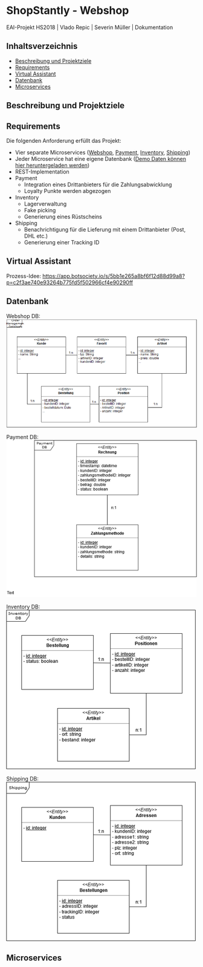 # ShopStantly - Webshop
EAI-Projekt HS2018 | Vlado Repic | Severin Müller | Dokumentation

## Inhaltsverzeichnis
* [Beschreibung und Projektziele](https://github.com/ShopStantly/webshop#beschreibung-und-projektziele)
* [Requirements](https://github.com/ShopStantly/webshop#requirements)
* [Virtual Assistant](https://github.com/ShopStantly/webshop#virtual-assistant)
* [Datenbank](https://github.com/ShopStantly/webshop#datenbank)
* [Microservices](https://github.com/ShopStantly/webshop#microservices)

## Beschreibung und Projektziele

## Requirements
Die folgenden Anforderung erfüllt das Projekt:
* Vier separate Microservices ([Webshop](https://github.com/ShopStantly/webshop), [Payment](https://github.com/ShopStantly/payment), [Inventory](https://github.com/ShopStantly/inventory), [Shipping](https://github.com/ShopStantly/shipping))
* Jeder Microservice hat eine eigene Datenbank ([Demo Daten können hier heruntergeladen werden](https://github.com/ShopStantly/database))
* REST-Implementation
* Payment
  * Integration eines Drittanbieters für die Zahlungsabwicklung
  * Loyalty Punkte werden abgezogen
* Inventory
  * Lagerverwaltung
  * Fake picking
  * Generierung eines Rüstscheins
* Shipping
  * Benachrichtigung für die Lieferung mit einem Drittanbieter (Post, DHL etc.)
  * Generierung einer Tracking ID

## Virtual Assistant
Prozess-Idee: https://app.botsociety.io/s/5bb1e265a8bf6f12d88d99a8?p=c2f3ae740e93264b775fd5f502966cf4e90290ff

## Datenbank

Webshop DB:
![alt Webshop DB](https://raw.githubusercontent.com/ShopStantly/webshop/master/assets/Order%20Management%20DB.png "Webshop DB")

Payment DB:
![alt Payment DB](https://raw.githubusercontent.com/ShopStantly/webshop/master/assets/Payment%20DB.png "Payment DB")

Inventory DB:
![alt Inventory DB](https://raw.githubusercontent.com/ShopStantly/webshop/master/assets/inventory%20db.png "Inventory DB")

Shipping DB:
![alt Shipping DB](https://raw.githubusercontent.com/ShopStantly/webshop/master/assets/Shipping%20DB.png "Shipping DB")

## Microservices

